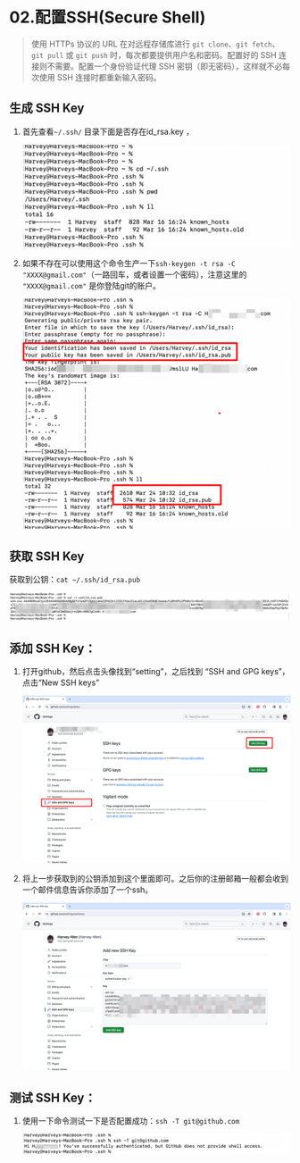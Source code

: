 # 02.配置SSH(Secure Shell)

> 使用 HTTPs 协议的 URL 在对远程存储库进行 `git clone`、`git fetch`、`git pull` 或 `git push` 时，每次都要提供用户名和密码。配置好的 SSH 连接则不需要。配置一个身份验证代理 SSH 密钥（即无密码），这样就不必每次使用 SSH 连接时都重新输入密码。

## 生成 SSH Key

1. 首先查看`~/.ssh/` 目录下面是否存在id_rsa.key ，

    ![image-20240324103138362](./assets/image-20240324103138362.png)

2. 如果不存在可以使用这个命令生产一下`ssh-keygen -t rsa -C "XXXX@gmail.com"`（一路回车，或者设置一个密码），注意这里的 `"XXXX@gmail.com"` 是你登陆git的账户。

    ![image-20240324103333352](./assets/image-20240324103333352.png)



## 获取 SSH Key

获取到公钥：`cat ~/.ssh/id_rsa.pub`

![image-20240324103520752](./assets/image-20240324103520752.png)



## 添加 SSH Key：

1. 打开github，然后点击头像找到“setting”，之后找到 “SSH and GPG keys”，点击“New SSH keys”

    ![image-20240324104216917](./assets/image-20240324104216917.png)

2. 将上一步获取到的公钥添加到这个里面即可。之后你的注册邮箱一般都会收到一个邮件信息告诉你添加了一个ssh。

    ![image-20240324104433766](./assets/image-20240324104433766.png)



## 测试 SSH Key：

1. 使用一下命令测试一下是否配置成功：`ssh -T git@github.com`

    ![image-20240324104836888](./assets/image-20240324104836888.png)
